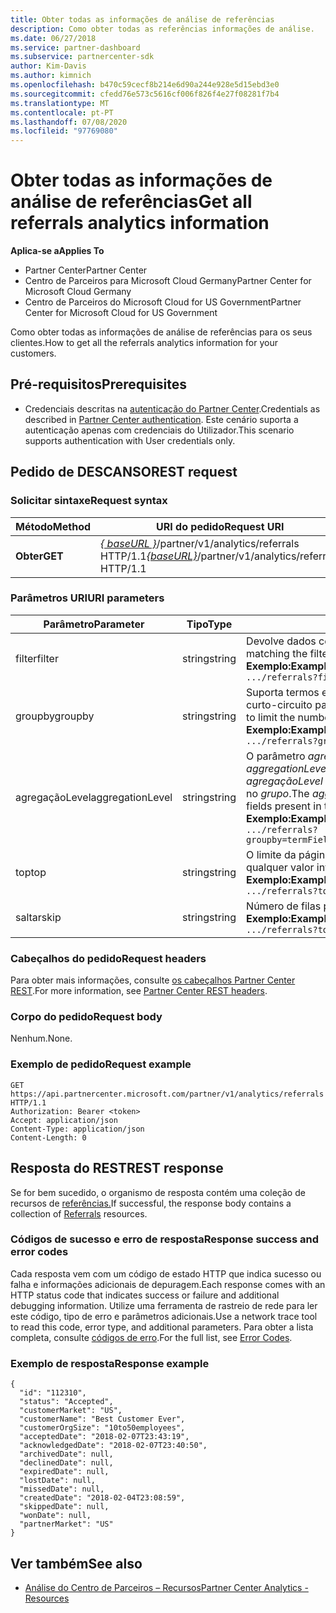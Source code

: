 ```yaml
---
title: Obter todas as informações de análise de referências
description: Como obter todas as referências informações de análise.
ms.date: 06/27/2018
ms.service: partner-dashboard
ms.subservice: partnercenter-sdk
author: Kim-Davis
ms.author: kimnich
ms.openlocfilehash: b470c59cecf8b214e6d90a244e928e5d15ebd3e0
ms.sourcegitcommit: cfedd76e573c5616cf006f826f4e27f08281f7b4
ms.translationtype: MT
ms.contentlocale: pt-PT
ms.lasthandoff: 07/08/2020
ms.locfileid: "97769080"
---
```

# <a name="get-all-referrals-analytics-information"></a><span data-ttu-id="bd285-103">Obter todas as informações de análise de referências</span><span class="sxs-lookup"><span data-stu-id="bd285-103">Get all referrals analytics information</span></span>

<span data-ttu-id="bd285-104">**Aplica-se a**</span><span class="sxs-lookup"><span data-stu-id="bd285-104">**Applies To**</span></span>

- <span data-ttu-id="bd285-105">Partner Center</span><span class="sxs-lookup"><span data-stu-id="bd285-105">Partner Center</span></span>
- <span data-ttu-id="bd285-106">Centro de Parceiros para Microsoft Cloud Germany</span><span class="sxs-lookup"><span data-stu-id="bd285-106">Partner Center for Microsoft Cloud Germany</span></span>
- <span data-ttu-id="bd285-107">Centro de Parceiros do Microsoft Cloud for US Government</span><span class="sxs-lookup"><span data-stu-id="bd285-107">Partner Center for Microsoft Cloud for US Government</span></span>

<span data-ttu-id="bd285-108">Como obter todas as informações de análise de referências para os seus clientes.</span><span class="sxs-lookup"><span data-stu-id="bd285-108">How to get all the referrals analytics information for your customers.</span></span>

## <a name="prerequisites"></a><span data-ttu-id="bd285-109">Pré-requisitos</span><span class="sxs-lookup"><span data-stu-id="bd285-109">Prerequisites</span></span>

- <span data-ttu-id="bd285-110">Credenciais descritas na [autenticação do Partner Center](partner-center-authentication.md).</span><span class="sxs-lookup"><span data-stu-id="bd285-110">Credentials as described in [Partner Center authentication](partner-center-authentication.md).</span></span> <span data-ttu-id="bd285-111">Este cenário suporta a autenticação apenas com credenciais do Utilizador.</span><span class="sxs-lookup"><span data-stu-id="bd285-111">This scenario supports authentication with User credentials only.</span></span>

## <a name="rest-request"></a><span data-ttu-id="bd285-112">Pedido de DESCANSO</span><span class="sxs-lookup"><span data-stu-id="bd285-112">REST request</span></span>

### <a name="request-syntax"></a><span data-ttu-id="bd285-113">Solicitar sintaxe</span><span class="sxs-lookup"><span data-stu-id="bd285-113">Request syntax</span></span>

| <span data-ttu-id="bd285-114">Método</span><span class="sxs-lookup"><span data-stu-id="bd285-114">Method</span></span>  | <span data-ttu-id="bd285-115">URI do pedido</span><span class="sxs-lookup"><span data-stu-id="bd285-115">Request URI</span></span> |
|---------|-------------|
| <span data-ttu-id="bd285-116">**Obter**</span><span class="sxs-lookup"><span data-stu-id="bd285-116">**GET**</span></span> | <span data-ttu-id="bd285-117">[*\{ baseURL \}*](partner-center-rest-urls.md)/partner/v1/analytics/referrals HTTP/1.1</span><span class="sxs-lookup"><span data-stu-id="bd285-117">[*\{baseURL\}*](partner-center-rest-urls.md)/partner/v1/analytics/referrals HTTP/1.1</span></span> |

### <a name="uri-parameters"></a><span data-ttu-id="bd285-118">Parâmetros URI</span><span class="sxs-lookup"><span data-stu-id="bd285-118">URI parameters</span></span>

| <span data-ttu-id="bd285-119">Parâmetro</span><span class="sxs-lookup"><span data-stu-id="bd285-119">Parameter</span></span> | <span data-ttu-id="bd285-120">Tipo</span><span class="sxs-lookup"><span data-stu-id="bd285-120">Type</span></span> | <span data-ttu-id="bd285-121">Descrição</span><span class="sxs-lookup"><span data-stu-id="bd285-121">Description</span></span> |
|-----------|------|-------------|
| <span data-ttu-id="bd285-122">filter</span><span class="sxs-lookup"><span data-stu-id="bd285-122">filter</span></span> | <span data-ttu-id="bd285-123">string</span><span class="sxs-lookup"><span data-stu-id="bd285-123">string</span></span> | <span data-ttu-id="bd285-124">Devolve dados correspondentes à condição do filtro.</span><span class="sxs-lookup"><span data-stu-id="bd285-124">Returns data matching the filter condition.</span></span></br> <span data-ttu-id="bd285-125">**Exemplo:**</span><span class="sxs-lookup"><span data-stu-id="bd285-125">**Example:**</span></span></br>  `.../referrals?filter=field eq 'value'` |
| <span data-ttu-id="bd285-126">groupby</span><span class="sxs-lookup"><span data-stu-id="bd285-126">groupby</span></span> | <span data-ttu-id="bd285-127">string</span><span class="sxs-lookup"><span data-stu-id="bd285-127">string</span></span> | <span data-ttu-id="bd285-128">Suporta termos e datas.</span><span class="sxs-lookup"><span data-stu-id="bd285-128">Supports both terms and dates.</span></span> <span data-ttu-id="bd285-129">Lógica de curto-circuito para limitar o número de baldes.</span><span class="sxs-lookup"><span data-stu-id="bd285-129">Short circuit logic to limit the number of buckets.</span></span></br> <span data-ttu-id="bd285-130">**Exemplo:**</span><span class="sxs-lookup"><span data-stu-id="bd285-130">**Example:**</span></span></br>  `.../referrals?groupby=termField1,dateField1,termField2` |
| <span data-ttu-id="bd285-131">agregaçãoLevel</span><span class="sxs-lookup"><span data-stu-id="bd285-131">aggregationLevel</span></span> | <span data-ttu-id="bd285-132">string</span><span class="sxs-lookup"><span data-stu-id="bd285-132">string</span></span> | <span data-ttu-id="bd285-133">O parâmetro *agregaçãoLevel* requer um *groupby*.</span><span class="sxs-lookup"><span data-stu-id="bd285-133">The *aggregationLevel* parameter requires a *groupby*.</span></span> <span data-ttu-id="bd285-134">O parâmetro *agregaçãoLevel* aplica-se a todos os campos de data presentes no *grupo*.</span><span class="sxs-lookup"><span data-stu-id="bd285-134">The *aggregationLevel* parameter applies to all date fields present in the *groupby*.</span></span></br> <span data-ttu-id="bd285-135">**Exemplo:**</span><span class="sxs-lookup"><span data-stu-id="bd285-135">**Example:**</span></span></br> `.../referrals?groupby=termField1,dateField1,termField2&aggregationLevel=day` |
| <span data-ttu-id="bd285-136">top</span><span class="sxs-lookup"><span data-stu-id="bd285-136">top</span></span> | <span data-ttu-id="bd285-137">string</span><span class="sxs-lookup"><span data-stu-id="bd285-137">string</span></span> | <span data-ttu-id="bd285-138">O limite da página é 10.000.</span><span class="sxs-lookup"><span data-stu-id="bd285-138">The page limit is 10000.</span></span> <span data-ttu-id="bd285-139">Leva qualquer valor inferior a 10.000.</span><span class="sxs-lookup"><span data-stu-id="bd285-139">Takes any value less than 10000.</span></span></br> <span data-ttu-id="bd285-140">**Exemplo:**</span><span class="sxs-lookup"><span data-stu-id="bd285-140">**Example:**</span></span></br> `.../referrals?top=100`</br> |
| <span data-ttu-id="bd285-141">saltar</span><span class="sxs-lookup"><span data-stu-id="bd285-141">skip</span></span> | <span data-ttu-id="bd285-142">string</span><span class="sxs-lookup"><span data-stu-id="bd285-142">string</span></span> | <span data-ttu-id="bd285-143">Número de filas para saltar.</span><span class="sxs-lookup"><span data-stu-id="bd285-143">Number of rows to skip.</span></span></br> <span data-ttu-id="bd285-144">**Exemplo:**</span><span class="sxs-lookup"><span data-stu-id="bd285-144">**Example:**</span></span></br>  `.../referrals?top=100&skip=100` |

### <a name="request-headers"></a><span data-ttu-id="bd285-145">Cabeçalhos do pedido</span><span class="sxs-lookup"><span data-stu-id="bd285-145">Request headers</span></span>

<span data-ttu-id="bd285-146">Para obter mais informações, consulte [os cabeçalhos Partner Center REST](headers.md).</span><span class="sxs-lookup"><span data-stu-id="bd285-146">For more information, see [Partner Center REST headers](headers.md).</span></span>

### <a name="request-body"></a><span data-ttu-id="bd285-147">Corpo do pedido</span><span class="sxs-lookup"><span data-stu-id="bd285-147">Request body</span></span>

<span data-ttu-id="bd285-148">Nenhum.</span><span class="sxs-lookup"><span data-stu-id="bd285-148">None.</span></span>

### <a name="request-example"></a><span data-ttu-id="bd285-149">Exemplo de pedido</span><span class="sxs-lookup"><span data-stu-id="bd285-149">Request example</span></span>

```http
GET https://api.partnercenter.microsoft.com/partner/v1/analytics/referrals HTTP/1.1
Authorization: Bearer <token>
Accept: application/json
Content-Type: application/json
Content-Length: 0
```

## <a name="rest-response"></a><span data-ttu-id="bd285-150">Resposta do REST</span><span class="sxs-lookup"><span data-stu-id="bd285-150">REST response</span></span>

<span data-ttu-id="bd285-151">Se for bem sucedido, o organismo de resposta contém uma coleção de recursos de [referências.](partner-center-analytics-resources.md#referrals-resource)</span><span class="sxs-lookup"><span data-stu-id="bd285-151">If successful, the response body contains a collection of [Referrals](partner-center-analytics-resources.md#referrals-resource) resources.</span></span>

### <a name="response-success-and-error-codes"></a><span data-ttu-id="bd285-152">Códigos de sucesso e erro de resposta</span><span class="sxs-lookup"><span data-stu-id="bd285-152">Response success and error codes</span></span>

<span data-ttu-id="bd285-153">Cada resposta vem com um código de estado HTTP que indica sucesso ou falha e informações adicionais de depuragem.</span><span class="sxs-lookup"><span data-stu-id="bd285-153">Each response comes with an HTTP status code that indicates success or failure and additional debugging information.</span></span> <span data-ttu-id="bd285-154">Utilize uma ferramenta de rastreio de rede para ler este código, tipo de erro e parâmetros adicionais.</span><span class="sxs-lookup"><span data-stu-id="bd285-154">Use a network trace tool to read this code, error type, and additional parameters.</span></span> <span data-ttu-id="bd285-155">Para obter a lista completa, consulte [códigos de erro](error-codes.md).</span><span class="sxs-lookup"><span data-stu-id="bd285-155">For the full list, see [Error Codes](error-codes.md).</span></span>

### <a name="response-example"></a><span data-ttu-id="bd285-156">Exemplo de resposta</span><span class="sxs-lookup"><span data-stu-id="bd285-156">Response example</span></span>

```http
{
  "id": "112310",
  "status": "Accepted",
  "customerMarket": "US",
  "customerName": "Best Customer Ever",
  "customerOrgSize": "10to50employees",
  "acceptedDate": "2018-02-07T23:43:19",
  "acknowledgedDate": "2018-02-07T23:40:50",
  "archivedDate": null,
  "declinedDate": null,
  "expiredDate": null,
  "lostDate": null,
  "missedDate": null,
  "createdDate": "2018-02-04T23:08:59",
  "skippedDate": null,
  "wonDate": null,
  "partnerMarket": "US"
}
```

## <a name="see-also"></a><span data-ttu-id="bd285-157">Ver também</span><span class="sxs-lookup"><span data-stu-id="bd285-157">See also</span></span>

- [<span data-ttu-id="bd285-158">Análise do Centro de Parceiros – Recursos</span><span class="sxs-lookup"><span data-stu-id="bd285-158">Partner Center Analytics - Resources</span></span>](partner-center-analytics-resources.md)
